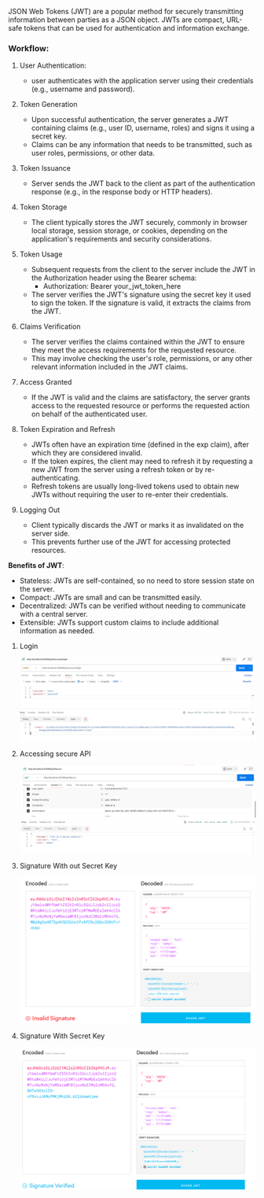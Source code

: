 JSON Web Tokens (JWT) are a popular method for securely transmitting information between parties as a JSON object. JWTs are compact, URL-safe tokens that can be used for authentication and information exchange. 

### Workflow:
1. User Authentication:
    - user authenticates with the application server using their credentials (e.g., username and password).

2. Token Generation
    - Upon successful authentication, the server generates a JWT containing claims (e.g., user ID, username, roles) and signs it using a secret key.
    - Claims can be any information that needs to be transmitted, such as user roles, permissions, or other data.

3. Token Issuance
    - Server sends the JWT back to the client as part of the authentication response (e.g., in the response body or HTTP headers).

4. Token Storage
    - The client typically stores the JWT securely, commonly in browser local storage, session storage, or cookies, depending on the application's requirements and security considerations.

5. Token Usage
    - Subsequent requests from the client to the server include the JWT in the Authorization header using the Bearer schema:
        - Authorization: Bearer your_jwt_token_here
    - The server verifies the JWT's signature using the secret key it used to sign the token. If the signature is valid, it extracts the claims from the JWT.

6. Claims Verification
    - The server verifies the claims contained within the JWT to ensure they meet the access requirements for the requested resource.
    - This may involve checking the user's role, permissions, or any other relevant information included in the JWT claims.

7. Access Granted
    - If the JWT is valid and the claims are satisfactory, the server grants access to the requested resource or performs the requested action on behalf of the authenticated user.

8. Token Expiration and Refresh
    - JWTs often have an expiration time (defined in the exp claim), after which they are considered invalid.
    - If the token expires, the client may need to refresh it by requesting a new JWT from the server using a refresh token or by re-authenticating.
    - Refresh tokens are usually long-lived tokens used to obtain new JWTs without requiring the user to re-enter their credentials.

9. Logging Out
    - Client typically discards the JWT or marks it as invalidated on the server side.
    - This prevents further use of the JWT for accessing protected resources.

**Benefits of JWT**:
- Stateless: JWTs are self-contained, so no need to store session state on the server.
- Compact: JWTs are small and can be transmitted easily.
- Decentralized: JWTs can be verified without needing to communicate with a central server.
- Extensible: JWTs support custom claims to include additional information as needed.


1. Login

    ![login](images/login.png)

2. Accessing secure API

    ![secure](images/secure.png)

3. Signature With out Secret Key

    ![sig-wit-out-secret-key](images/jwt-with-out-secret.png)

4. Signature With Secret Key

    ![sig-wit-secret-key](images/jwt-with-secret.png)
